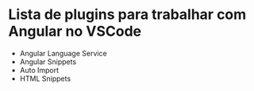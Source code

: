 # Lista de plugins para trabalhar com Angular no VSCode

- Angular Language Service
- Angular Snippets
- Auto Import
- HTML Snippets
